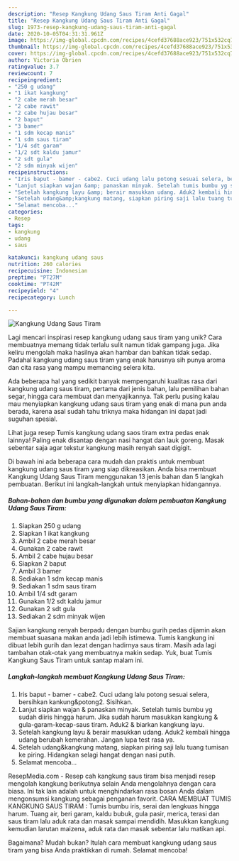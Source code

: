 ```yaml
---
description: "Resep Kangkung Udang Saus Tiram Anti Gagal"
title: "Resep Kangkung Udang Saus Tiram Anti Gagal"
slug: 1973-resep-kangkung-udang-saus-tiram-anti-gagal
date: 2020-10-05T04:31:31.961Z
image: https://img-global.cpcdn.com/recipes/4cefd37688ace923/751x532cq70/kangkung-udang-saus-tiram-foto-resep-utama.jpg
thumbnail: https://img-global.cpcdn.com/recipes/4cefd37688ace923/751x532cq70/kangkung-udang-saus-tiram-foto-resep-utama.jpg
cover: https://img-global.cpcdn.com/recipes/4cefd37688ace923/751x532cq70/kangkung-udang-saus-tiram-foto-resep-utama.jpg
author: Victoria Obrien
ratingvalue: 3.7
reviewcount: 7
recipeingredient:
- "250 g udang"
- "1 ikat kangkung"
- "2 cabe merah besar"
- "2 cabe rawit"
- "2 cabe hujau besar"
- "2 baput"
- "3 bamer"
- "1 sdm kecap manis"
- "1 sdm saus tiram"
- "1/4 sdt garam"
- "1/2 sdt kaldu jamur"
- "2 sdt gula"
- "2 sdm minyak wijen"
recipeinstructions:
- "Iris baput - bamer - cabe2. Cuci udang lalu potong sesuai selera, bersihkan kankung&amp;potong2. Sisihkan."
- "Lanjut siapkan wajan &amp; panaskan minyak. Setelah tumis bumbu yg sudah diiris hingga harum. Jika sudah harum masukkan kangkung &amp; gula-garam-kecap-saus tiram. Aduk2 &amp; biarkan kangkung layu."
- "Setelah kangkung layu &amp; berair masukkan udang. Aduk2 kembali hingga udang berubah kemerahan. Jangan lupa test rasa ya."
- "Setelah udang&amp;kangkung matang, siapkan piring saji lalu tuang tumisan ke piring. Hidangkan selagi hangat dengan nasi putih."
- "Selamat mencoba..."
categories:
- Resep
tags:
- kangkung
- udang
- saus

katakunci: kangkung udang saus 
nutrition: 260 calories
recipecuisine: Indonesian
preptime: "PT27M"
cooktime: "PT42M"
recipeyield: "4"
recipecategory: Lunch

---
```



![Kangkung Udang Saus Tiram](https://img-global.cpcdn.com/recipes/4cefd37688ace923/751x532cq70/kangkung-udang-saus-tiram-foto-resep-utama.jpg)

Lagi mencari inspirasi resep kangkung udang saus tiram yang unik? Cara membuatnya memang tidak terlalu sulit namun tidak gampang juga. Jika keliru mengolah maka hasilnya akan hambar dan bahkan tidak sedap. Padahal kangkung udang saus tiram yang enak harusnya sih punya aroma dan cita rasa yang mampu memancing selera kita.

Ada beberapa hal yang sedikit banyak mempengaruhi kualitas rasa dari kangkung udang saus tiram, pertama dari jenis bahan, lalu pemilihan bahan segar, hingga cara membuat dan menyajikannya. Tak perlu pusing kalau mau menyiapkan kangkung udang saus tiram yang enak di mana pun anda berada, karena asal sudah tahu triknya maka hidangan ini dapat jadi suguhan spesial.

Lihat juga resep Tumis kangkung udang saos tiram extra pedas enak lainnya! Paling enak disantap dengan nasi hangat dan lauk goreng. Masak sebentar saja agar tekstur kangkung masih renyah saat digigit.


Di bawah ini ada beberapa cara mudah dan praktis untuk membuat kangkung udang saus tiram yang siap dikreasikan. Anda bisa membuat Kangkung Udang Saus Tiram menggunakan 13 jenis bahan dan 5 langkah pembuatan. Berikut ini langkah-langkah untuk menyiapkan hidangannya.

<!--inarticleads1-->

##### Bahan-bahan dan bumbu yang digunakan dalam pembuatan Kangkung Udang Saus Tiram:

1. Siapkan 250 g udang
1. Siapkan 1 ikat kangkung
1. Ambil 2 cabe merah besar
1. Gunakan 2 cabe rawit
1. Ambil 2 cabe hujau besar
1. Siapkan 2 baput
1. Ambil 3 bamer
1. Sediakan 1 sdm kecap manis
1. Sediakan 1 sdm saus tiram
1. Ambil 1/4 sdt garam
1. Gunakan 1/2 sdt kaldu jamur
1. Gunakan 2 sdt gula
1. Sediakan 2 sdm minyak wijen


Sajian kangkung renyah berpadu dengan bumbu gurih pedas dijamin akan membuat suasana makan anda jadi lebih istimewa. Tumis kangkung ini dibuat lebih gurih dan lezat dengan hadirnya saus tiram. Masih ada lagi tambahan otak-otak yang membuatnya makin sedap. Yuk, buat Tumis Kangkung Saus Tiram untuk santap malam ini. 

<!--inarticleads2-->

##### Langkah-langkah membuat Kangkung Udang Saus Tiram:

1. Iris baput - bamer - cabe2. Cuci udang lalu potong sesuai selera, bersihkan kankung&amp;potong2. Sisihkan.
1. Lanjut siapkan wajan &amp; panaskan minyak. Setelah tumis bumbu yg sudah diiris hingga harum. Jika sudah harum masukkan kangkung &amp; gula-garam-kecap-saus tiram. Aduk2 &amp; biarkan kangkung layu.
1. Setelah kangkung layu &amp; berair masukkan udang. Aduk2 kembali hingga udang berubah kemerahan. Jangan lupa test rasa ya.
1. Setelah udang&amp;kangkung matang, siapkan piring saji lalu tuang tumisan ke piring. Hidangkan selagi hangat dengan nasi putih.
1. Selamat mencoba...


ResepMedia.com - Resep cah kangkung saus tiram bisa menjadi resep mengolah kangkung berikutnya selain Anda mengolahnya dengan cara biasa. Ini tak lain adalah untuk menghindarkan rasa bosan Anda dalam mengonsumsi kangkung sebagai penganan favorit. CARA MEMBUAT TUMIS KANGKUNG SAUS TIRAM : Tumis bumbu iris, serai dan lengkuas hingga harum. Tuang air, beri garam, kaldu bubuk, gula pasir, merica, terasi dan saus tiram lalu aduk rata dan masak sampai mendidih. Masukkan kangkung kemudian larutan maizena, aduk rata dan masak sebentar lalu matikan api. 

Bagaimana? Mudah bukan? Itulah cara membuat kangkung udang saus tiram yang bisa Anda praktikkan di rumah. Selamat mencoba!
